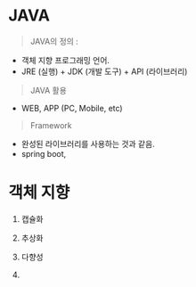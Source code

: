 # JAVA

> JAVA의 정의 :
- 객체 지향 프로그래밍 언어.
- JRE (실행) + JDK (개발 도구) + API (라이브러리)

> JAVA 활용
- WEB, APP (PC, Mobile, etc)

> Framework
- 완성된 라이브러리를 사용하는 것과 같음.
- spring boot, 

# 객체 지향 

1. 캡슐화

2. 추상화

3. 다향성

4. 